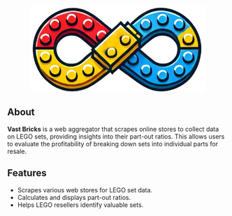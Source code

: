 <p align="center">
  <img src="./vb-portal/public/logo.png" />
</p>

## About

**Vast Bricks** is a web aggregator that scrapes online stores to collect data on LEGO sets, providing insights into their part-out ratios. This allows users to evaluate the profitability of breaking down sets into individual parts for resale.

## Features
- Scrapes various web stores for LEGO set data.
- Calculates and displays part-out ratios.
- Helps LEGO resellers identify valuable sets.


